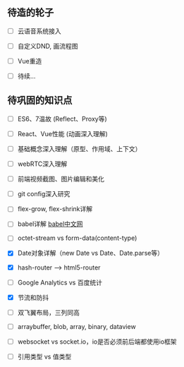 ## 待造的轮子

* [ ] 云语音系统接入

* [ ] 自定义DND, 画流程图

* [ ] Vue重造

* [ ] 待续...


## 待巩固的知识点

* [ ] ES6、7温故 (Reflect、Proxy等)

* [ ] React、Vue性能 (动画深入理解)

* [ ] 基础概念深入理解（原型、作用域、上下文）

* [ ] webRTC深入理解

* [ ] 前端视频截图、图片编辑和美化

* [ ] git config深入研究

* [ ] flex-grow, flex-shrink详解

* [ ] babel详解 [babel中文网](https://babeljs.cn/learn-es2015/)

* [ ] octet-stream vs form-data(content-type)

* [x] Date对象详解（new Date vs Date、Date.parse等）

* [x] hash-router --> html5-router

* [ ] Google Analytics vs 百度统计

* [x] 节流和防抖

* [ ] 双飞翼布局，三列同高

* [ ] arraybuffer, blob, array, binary, dataview

* [ ] websocket vs socket.io，io是否必须前后端都使用io框架

* [ ] 引用类型 vs 值类型